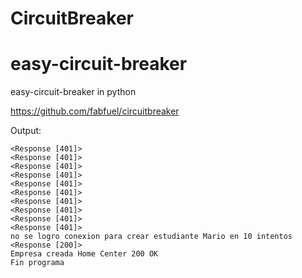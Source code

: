 # CircuitBreaker
# easy-circuit-breaker
easy-circuit-breaker in python

   
 https://github.com/fabfuel/circuitbreaker
 
Output:
```
<Response [401]>
<Response [401]>
<Response [401]>
<Response [401]>
<Response [401]>
<Response [401]>
<Response [401]>
<Response [401]>
<Response [401]>
<Response [401]>
no se logro conexion para crear estudiante Mario en 10 intentos
<Response [200]>
Empresa creada Home Center 200 OK
Fin programa
